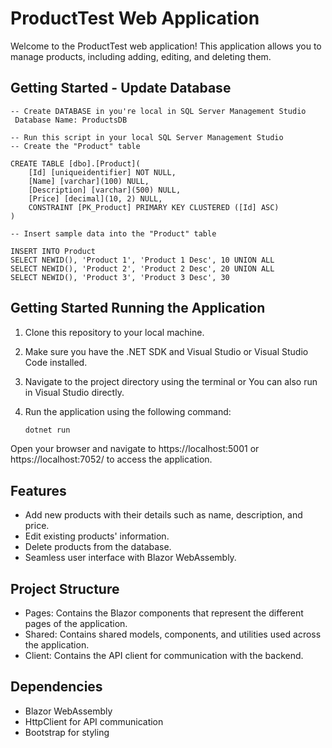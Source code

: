 
# ProductTest Web Application

Welcome to the ProductTest web application! This application allows you to manage products, including adding, editing, and deleting them.

## Getting Started - Update Database

```
-- Create DATABASE in you're local in SQL Server Management Studio
 Database Name: ProductsDB

-- Run this script in your local SQL Server Management Studio
-- Create the "Product" table

CREATE TABLE [dbo].[Product](
    [Id] [uniqueidentifier] NOT NULL,
    [Name] [varchar](100) NULL,
    [Description] [varchar](500) NULL,
    [Price] [decimal](10, 2) NULL,
    CONSTRAINT [PK_Product] PRIMARY KEY CLUSTERED ([Id] ASC)
)

-- Insert sample data into the "Product" table

INSERT INTO Product
SELECT NEWID(), 'Product 1', 'Product 1 Desc', 10 UNION ALL
SELECT NEWID(), 'Product 2', 'Product 2 Desc', 20 UNION ALL
SELECT NEWID(), 'Product 3', 'Product 3 Desc', 30

```
## Getting Started Running the Application

1. Clone this repository to your local machine.
2. Make sure you have the .NET SDK and Visual Studio or Visual Studio Code installed.
3. Navigate to the project directory using the terminal or You can also run in Visual Studio directly.
4. Run the application using the following command:

   ```bash
   dotnet run
   
Open your browser and navigate to https://localhost:5001 or https://localhost:7052/ to access the application.

## Features
- Add new products with their details such as name, description, and price.
- Edit existing products' information.
- Delete products from the database.
- Seamless user interface with Blazor WebAssembly.

## Project Structure
- Pages: Contains the Blazor components that represent the different pages of the application.
- Shared: Contains shared models, components, and utilities used across the application.
- Client: Contains the API client for communication with the backend.

## Dependencies
- Blazor WebAssembly
- HttpClient for API communication
- Bootstrap for styling


